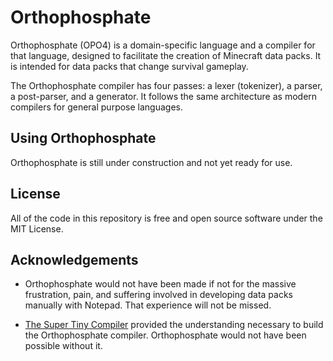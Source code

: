 # Orthophosphate

Orthophosphate (OPO4) is a domain-specific language and a compiler for that language, designed to facilitate the creation of Minecraft data packs. It is intended for data packs that change survival gameplay.

The Orthophosphate compiler has four passes: a lexer (tokenizer), a parser, a post-parser, and a generator. It follows the same architecture as modern compilers for general purpose languages.

## Using Orthophosphate

Orthophosphate is still under construction and not yet ready for use.

## License

All of the code in this repository is free and open source software under the MIT License.

## Acknowledgements

- Orthophosphate would not have been made if not for the massive frustration, pain, and suffering involved in developing data packs manually with Notepad. That experience will not be missed.

- [The Super Tiny Compiler](https://github.com/jamiebuilds/the-super-tiny-compiler/tree/master) provided the understanding necessary to build the Orthophosphate compiler. Orthophosphate would not have been possible without it.